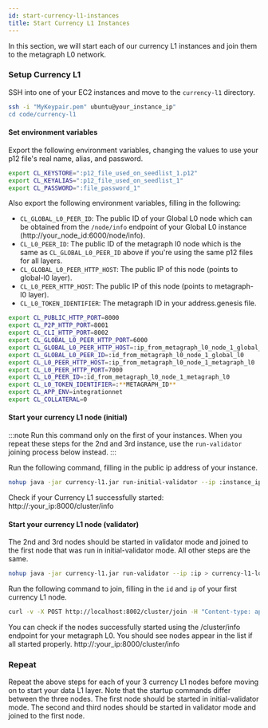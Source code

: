 ```yaml
---
id: start-currency-l1-instances
title: Start Currency L1 Instances
---
```


<intro-end />

In this section, we will start each of our currency L1 instances and join them to the metagraph L0 network. 

### Setup Currency L1
SSH into one of your EC2 instances and move to the `currency-l1` directory.

```bash
ssh -i "MyKeypair.pem" ubuntu@your_instance_ip"
cd code/currency-l1
```

#### Set environment variables
Export the following environment variables, changing the values to use your p12 file's real name, alias, and password. 
```bash
export CL_KEYSTORE=":p12_file_used_on_seedlist_1.p12"
export CL_KEYALIAS=":p12_file_used_on_seedlist_1"
export CL_PASSWORD=":file_password_1"
```

Also export the following environment variables, filling in the following:  
- `CL_GLOBAL_L0_PEER_ID`: The public ID of your Global L0 node which can be obtained from the `/node/info` endpoint of your Global L0 instance (http://your_node_id:6000/node/info). 
- `CL_L0_PEER_ID`: The public ID of the metagraph l0 node which is the same as `CL_GLOBAL_L0_PEER_ID` above if you're using the same p12 files for all layers.
- `CL_GLOBAL_L0_PEER_HTTP_HOST`: The public IP of this node (points to global-l0 layer). 
- `CL_L0_PEER_HTTP_HOST`: The public IP of this node (points to metagraph-l0 layer).
- `CL_L0_TOKEN_IDENTIFIER`: The metagraph ID in your address.genesis file.

```bash
export CL_PUBLIC_HTTP_PORT=8000
export CL_P2P_HTTP_PORT=8001
export CL_CLI_HTTP_PORT=8002
export CL_GLOBAL_L0_PEER_HTTP_PORT=6000
export CL_GLOBAL_L0_PEER_HTTP_HOST=:ip_from_metagraph_l0_node_1_global_l0
export CL_GLOBAL_L0_PEER_ID=:id_from_metagraph_l0_node_1_global_l0
export CL_L0_PEER_HTTP_HOST=:ip_from_metagraph_l0_node_1_metagraph_l0
export CL_L0_PEER_HTTP_PORT=7000
export CL_L0_PEER_ID=:id_from_metagraph_l0_node_1_metagraph_l0
export CL_L0_TOKEN_IDENTIFIER=:**METAGRAPH_ID**
export CL_APP_ENV=integrationnet
export CL_COLLATERAL=0
```

#### Start your currency L1 node (initial)
:::note
Run this command only on the first of your instances. When you repeat these steps for the 2nd and 3rd instance, use the `run-validator` joining process below instead.
:::

Run the following command, filling in the public ip address of your instance. 
```bash
nohup java -jar currency-l1.jar run-initial-validator --ip :instance_ip > metagprah-l1-logs.log 2>&1 &
```

Check if your Currency L1 successfully started:
http://:your_ip:8000/cluster/info

#### Start your currency L1 node (validator)
The 2nd and 3rd nodes should be started in validator mode and joined to the first node that was run in initial-validator mode. All other steps are the same. 

```bash
nohup java -jar currency-l1.jar run-validator --ip :ip > currency-l1-logs.log 2>&1 &
```

Run the following command to join, filling in the `id` and `ip` of your first currency L1 node. 
```bash
curl -v -X POST http://localhost:8002/cluster/join -H "Content-type: application/json" -d '{ "id":":id_from_currency_l1_1", "ip": ":ip_from_currency_l1", "p2pPort": 8001 }'
```

You can check if the nodes successfully started using the /cluster/info endpoint for your metagraph L0. You should see nodes appear in the list if all started properly. 
http://:your_ip:8000/cluster/info

### Repeat
Repeat the above steps for each of your 3 currency L1 nodes before moving on to start your data L1 layer. Note that the startup commands differ between the three nodes. The first node should be started in initial-validator mode. The second and third nodes should be started in validator mode and joined to the first node. 
